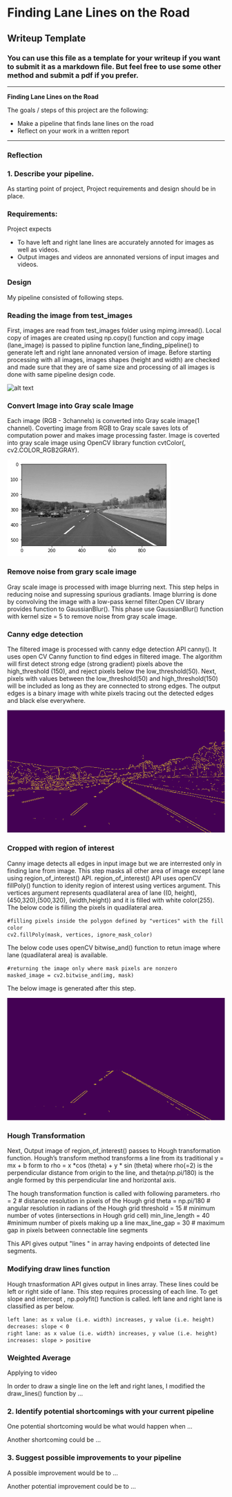 # **Finding Lane Lines on the Road** 

## Writeup Template

### You can use this file as a template for your writeup if you want to submit it as a markdown file. But feel free to use some other method and submit a pdf if you prefer.

---

**Finding Lane Lines on the Road**

The goals / steps of this project are the following:
* Make a pipeline that finds lane lines on the road
* Reflect on your work in a written report


[//]: # (Image References)

[image1]: ./test_images/solidWhiteCurve.jpg "Original Image"
[image2]: ./processed_grayscale_solidWhiteCurve.png "Grayscale"
[image3]: ./processed_canny_solidWhiteCurve.jpg "Canny Image"
[image4]: ./processed_cropped_solidWhiteCurve.jpg "Cropped Image"

---

### Reflection

### 1. Describe your pipeline. 
As starting point of project, Project requirements and design should be in place. 

### Requirements:
Project expects 
 * To have left and right lane lines are accurately annoted for images as well as videos. 
 * Output images and videos are annonated versions of input images and videos.

### Design
My pipeline consisted of following steps. 

### Reading the image from test_images

First, images are read from test_images folder using mpimg.imread(). Local copy of images are created using np.copy() function and copy image (lane_image) is passed to pipline function lane_finding_pipeline() to generate left and right lane annonated version of image. Before starting processing with all images, images shapes (height and width) are checked and made sure that they are of same size and processing of all images is done with same pipeline design code.     

![alt text][image1]

### Convert Image into Gray scale Image

Each image (RGB - 3channels) is converted into Gray scale image(1 channel). Coverting image from RGB to Gray scale saves lots of computation power and makes image processing faster. Image is coverted into gray scale image using OpenCV library function cvtColor(<image>, cv2.COLOR_RGB2GRAY). 

![alt text][image2]

### Remove noise from grary scale image
Gray scale image is processed with image blurring next. This step helps in reducing noise and supressing spurious gradiants. Image blurring is done by convolving the image with a low-pass kernel filter.Open CV library provides function to GaussianBlur(). This phase use GaussianBlur() function with kernel size = 5 to remove noise from gray scale image. 

### Canny edge detection

The filtered image is processed with canny edge detection API canny(). It uses open CV Canny function to find edges in filtered image. The algorithm will first detect strong edge (strong gradient) pixels above the high_threshold (150), and reject pixels below the low_threshold(50). Next, pixels with values between the low_threshold(50) and high_threshold(150) will be included as long as they are connected to strong edges. The output edges is a binary image with white pixels tracing out the detected edges and black else everywhere. 

![alt text][image3]

### Cropped with region of interest
Canny image detects all edges in input image but we are interrested only in finding lane from image. This step masks all other area of image except lane using region_of_interest() API. region_of_interest() API uses openCV fillPoly() function to idenity region of interest using vertices argument. This vertices argument represents quadilateral area of lane ((0, height),(450,320),(500,320), (width,height)) and it is filled with white color(255). The below code is filling the pixels in quadilateral area.   

    #filling pixels inside the polygon defined by "vertices" with the fill color    
    cv2.fillPoly(mask, vertices, ignore_mask_color)
 
 The below code uses openCV bitwise_and() function to retun image where lane (quadilateral area) is available. 
 
    #returning the image only where mask pixels are nonzero
    masked_image = cv2.bitwise_and(img, mask)
  
 The below image is generated after this step.
 
 ![alt text][image4] 

### Hough Transformation
Next, Output image of region_of_interest() passes to Hough transformation function. Hough’s transform method transforms a line from its traditional y = mx + b form to rho = x *cos (theta) + y * sin (theta) where rho(=2) is the perpendicular distance from origin to the line, and theta(np.pi/180) is the angle formed by this perpendicular line and horizontal axis. 

The hough transformation function is called with following parameters. 
rho = 2 # distance resolution in pixels of the Hough grid
theta = np.pi/180 # angular resolution in radians of the Hough grid
threshold = 15     # minimum number of votes (intersections in Hough grid cell)
min_line_length = 40 #minimum number of pixels making up a line
max_line_gap = 30    # maximum gap in pixels between connectable line segments

This API gives output "lines " in array having endpoints of detected line segments. 

### Modifying draw lines function
Hough trnasformation API gives output in lines array. These lines could be left or right side of lane. This step requires processing of each line. To get slope and intercept , np.polyfit() function is called. left lane and right lane is classified as per below. 

    left lane: as x value (i.e. width) increases, y value (i.e. height) decreases: slope < 0
    right lane: as x value (i.e. width) increases, y value (i.e. height) increases: slope > positive



### Weighted Average


Applying to video
    
In order to draw a single line on the left and right lanes, I modified the draw_lines() function by ...





### 2. Identify potential shortcomings with your current pipeline


One potential shortcoming would be what would happen when ... 

Another shortcoming could be ...


### 3. Suggest possible improvements to your pipeline

A possible improvement would be to ...

Another potential improvement could be to ...
